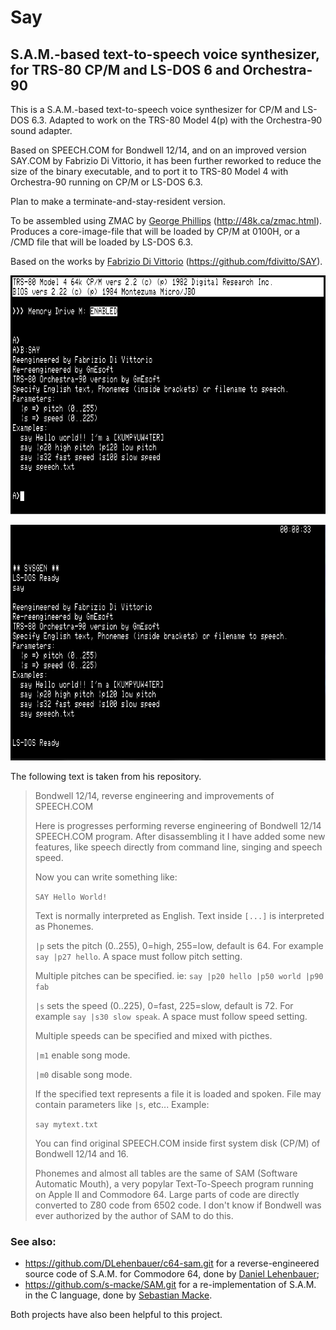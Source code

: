 Say
===

S.A.M.-based text-to-speech voice synthesizer,<br>for TRS-80 CP/M and LS-DOS 6 and Orchestra-90
-----------------------------------------------------------------------------------------------


This is a S.A.M.-based text-to-speech voice synthesizer for CP/M and LS-DOS 6.3. Adapted to work on the TRS-80 
Model 4(p) with the Orchestra-90 sound adapter.

Based on SPEECH.COM for Bondwell 12/14, and on an improved version SAY.COM by Fabrizio Di Vittorio, it has been 
further reworked to reduce the size of the binary executable, and to port it to TRS-80 Model 4 with Orchestra-90 
running on CP/M or LS-DOS 6.3.

Plan to make a terminate-and-stay-resident version.

To be assembled using ZMAC by [George Phillips](http://48k.ca) (http://48k.ca/zmac.html). Produces a core-image-file that will be 
loaded by CP/M at 0100H, or a /CMD file that will be loaded by LS-DOS 6.3.

Based on the works by [Fabrizio Di Vittorio](https://github.com/fdivitto) (https://github.com/fdivitto/SAY).

![](SAY-CPM.PNG)

![](SAY-LSDOS.PNG)

The following text is taken from his repository.

> Bondwell 12/14, reverse engineering and improvements of SPEECH.COM
> 
> Here is progresses performing reverse engineering of Bondwell 12/14 SPEECH.COM program. After disassembling it I have added some new features, like speech directly from command line, singing and speech speed.
> 
> Now you can write something like:
> 
> `SAY Hello World!`
> 
> Text is normally interpreted as English. Text inside `[...]` is interpreted as Phonemes.
> 
> `|p` sets the pitch (0..255), 0=high, 255=low, default is 64. For example `say |p27 hello`. A space must follow pitch setting.
> 
> Multiple pitches can be specified. ie: `say |p20 hello |p50 world |p90 fab`
> 
> `|s` sets the speed (0..225), 0=fast, 225=slow, default is 72. For example `say |s30 slow speak`. A space must follow speed setting.
> 
> Multiple speeds can be specified and mixed with picthes.
> 
> `|m1` enable song mode.
> 
> `|m0` disable song mode.
> 
> If the specified text represents a file it is loaded and spoken. File may contain parameters like `|s`, etc... Example:
> 
> `say mytext.txt`
> 
> You can find original SPEECH.COM inside first system disk (CP/M) of Bondwell 12/14 and 16.
> 
> Phonemes and almost all tables are the same of SAM (Software Automatic Mouth), a very popylar Text-To-Speech program running on Apple II and Commodore 64. Large parts of code are directly converted to Z80 code from 6502 code. I don't know if Bondwell was ever authorized by the author of SAM to do this.
> 



### See also:

- https://github.com/DLehenbauer/c64-sam.git for a reverse-engineered source code of S.A.M. for Commodore 64, 
  done by [Daniel Lehenbauer](https://github.com/DLehenbauer);
- https://github.com/s-macke/SAM.git for a re-implementation of S.A.M. in the C language, done by 
  [Sebastian Macke](https://github.com/s-macke).

Both projects have also been helpful to this project.
